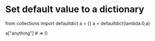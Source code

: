 # Set default value to a dictionary

from collections import defaultdict
a = {} 
a = defaultdict(lambda:0,a)

a["anything"] # => 0